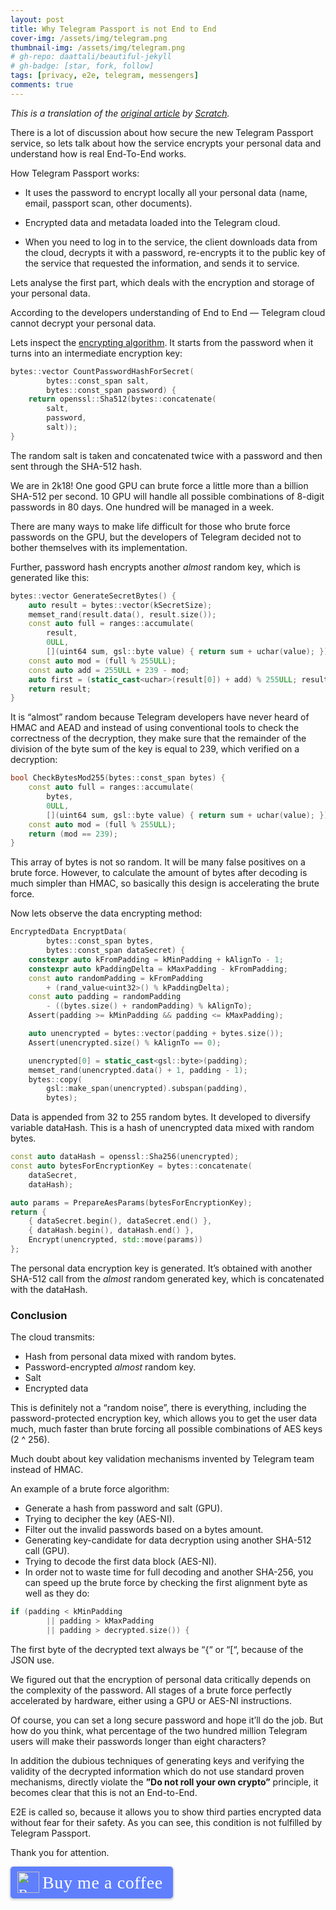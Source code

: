 ```yaml
---
layout: post
title: Why Telegram Passport is not End to End
cover-img: /assets/img/telegram.png
thumbnail-img: /assets/img/telegram.png
# gh-repo: daattali/beautiful-jekyll
# gh-badge: [star, fork, follow]
tags: [privacy, e2e, telegram, messengers]
comments: true
---
```

*This is a translation of the [original article](https://habr.com/post/418535/) by [Scratch](https://habr.com/users/Scratch/).*

There is a lot of discussion about how secure the new Telegram Passport service, so lets talk about how the service encrypts your personal data and understand how is real End-To-End works.

How Telegram Passport works:

* It uses the password to encrypt locally all your personal data (name, email, passport scan, other documents).

* Encrypted data and metadata loaded into the Telegram cloud.

* When you need to log in to the service, the client downloads data from the cloud, decrypts it with a password, re-encrypts it to the public key of the service that requested the information, and sends it to service.

Lets analyse the first part, which deals with the encryption and storage of your personal data.

According to the developers understanding of End to End — Telegram cloud cannot decrypt your personal data.

Lets inspect the [encrypting algorithm](https://github.com/telegramdesktop/tdesktop/blob/a919737f6ef98b56cd7db41577ecfc269a60f444/Telegram/SourceFiles/passport/passport_encryption.cpp). It starts from the password when it turns into an intermediate encryption key:

```cpp
bytes::vector CountPasswordHashForSecret(
        bytes::const_span salt,
        bytes::const_span password) {
    return openssl::Sha512(bytes::concatenate(
        salt,
        password,
        salt));
}
```

The random salt is taken and concatenated twice with a password and then sent through the SHA-512 hash.

We are in 2k18! One good GPU can brute force a little more than a billion SHA-512 per second. 10 GPU will handle all possible combinations of 8-digit passwords in 80 days. One hundred will be managed in a week.

There are many ways to make life difficult for those who brute force passwords on the GPU, but the developers of Telegram decided not to bother themselves with its implementation.

Further, password hash encrypts another *almost* random key, which is generated like this:

```cpp
bytes::vector GenerateSecretBytes() {
    auto result = bytes::vector(kSecretSize);
    memset_rand(result.data(), result.size());
    const auto full = ranges::accumulate(
        result,
        0ULL,
        [](uint64 sum, gsl::byte value) { return sum + uchar(value); });  
    const auto mod = (full % 255ULL);
    const auto add = 255ULL + 239 - mod;  
    auto first = (static_cast<uchar>(result[0]) + add) % 255ULL; result[0] = static_cast<gsl::byte>(first);
    return result;
}
```

It is “almost” random because Telegram developers have never heard of HMAC and AEAD and instead of using conventional tools to check the correctness of the decryption, they make sure that the remainder of the division of the byte sum of the key is equal to 239, which verified on a decryption:

```cpp
bool CheckBytesMod255(bytes::const_span bytes) {  
    const auto full = ranges::accumulate(   
        bytes,
        0ULL,
        [](uint64 sum, gsl::byte value) { return sum + uchar(value); });
    const auto mod = (full % 255ULL);  
    return (mod == 239); 
}
```

This array of bytes is not so random. It will be many false positives on a brute force. However, to calculate the amount of bytes after decoding is much simpler than HMAC, so basically this design is accelerating the brute force.

Now lets observe the data encrypting method:

```cpp
EncryptedData EncryptData(   
        bytes::const_span bytes,  
        bytes::const_span dataSecret) {  
    constexpr auto kFromPadding = kMinPadding + kAlignTo - 1;   
    constexpr auto kPaddingDelta = kMaxPadding - kFromPadding;  
    const auto randomPadding = kFromPadding   
        + (rand_value<uint32>() % kPaddingDelta);  
    const auto padding = randomPadding   
        - ((bytes.size() + randomPadding) % kAlignTo);  
    Assert(padding >= kMinPadding && padding <= kMaxPadding);   

    auto unencrypted = bytes::vector(padding + bytes.size());  
    Assert(unencrypted.size() % kAlignTo == 0);   

    unencrypted[0] = static_cast<gsl::byte>(padding);  
    memset_rand(unencrypted.data() + 1, padding - 1);  
    bytes::copy(   
        gsl::make_span(unencrypted).subspan(padding),
        bytes);
```

Data is appended from 32 to 255 random bytes. It developed to diversify
variable dataHash. This is a hash of unencrypted data mixed with random bytes.

```cpp
const auto dataHash = openssl::Sha256(unencrypted);  
const auto bytesForEncryptionKey = bytes::concatenate(   
    dataSecret,   
    dataHash);   

auto params = PrepareAesParams(bytesForEncryptionKey);  
return {
    { dataSecret.begin(), dataSecret.end() },   
    { dataHash.begin(), dataHash.end() },   
    Encrypt(unencrypted, std::move(params))  
}; 
```

The personal data encryption key is generated. It’s obtained with another SHA-512 call from the *almost* random generated key, which is concatenated with the dataHash.

### Conclusion

The cloud transmits:

* Hash from personal data mixed with random bytes.
* Password-encrypted *almost* random key.
* Salt
* Encrypted data

This is definitely not a “random noise”, there is everything, including the password-protected encryption key, which allows you to get the user data much, much faster than brute forcing all possible combinations of AES keys (2 ^ 256).

Much doubt about key validation mechanisms invented by Telegram team instead of HMAC.

An example of a brute force algorithm:

* Generate a hash from password and salt (GPU).
* Trying to decipher the key (AES-NI).
* Filter out the invalid passwords based on a bytes amount.
* Generating key-candidate for data decryption using another SHA-512 call (GPU).
* Trying to decode the first data block (AES-NI).
* In order not to waste time for full decoding and another SHA-256, you can speed up the brute force by checking the first alignment byte as well as they do:

```cpp
if (padding < kMinPadding   
        || padding > kMaxPadding   
        || padding > decrypted.size()) {
```

The first byte of the decrypted text always be “{“ or “[“, because of the JSON use.

We figured out that the encryption of personal data critically depends on the complexity of the password. All stages of a brute force perfectly accelerated by hardware, either using a GPU or AES-NI instructions.

Of course, you can set a long secure password and hope it’ll do the job. But how do you think, what percentage of the two hundred million Telegram users will make their passwords longer than eight characters?

In addition the dubious techniques of generating keys and verifying the validity of the decrypted information which do not use standard proven mechanisms, directly violate the **”Do not roll your own crypto”** principle, it becomes clear that this is not an End-to-End.

E2E is called so, because it allows you to show third parties encrypted data without fear for their safety. As you can see, this condition is not fulfilled by Telegram Passport.

Thank you for attention.

<style>.bmc-button img{height: 34px !important;width: 35px !important;margin-bottom: 1px !important;box-shadow: none !important;border: none !important;vertical-align: middle !important;}.bmc-button{padding: 7px 15px 7px 10px !important;line-height: 35px !important;height:51px !important;text-decoration: none !important;display:inline-flex !important;color:#ffffff !important;background-color:#5F7FFF !important;border-radius: 5px !important;border: 1px solid transparent !important;padding: 7px 15px 7px 10px !important;font-size: 22px !important;letter-spacing: 0.6px !important;box-shadow: 0px 1px 2px rgba(190, 190, 190, 0.5) !important;-webkit-box-shadow: 0px 1px 2px 2px rgba(190, 190, 190, 0.5) !important;margin: 0 auto !important;font-family:'Cookie', cursive !important;-webkit-box-sizing: border-box !important;box-sizing: border-box !important;}.bmc-button:hover, .bmc-button:active, .bmc-button:focus {-webkit-box-shadow: 0px 1px 2px 2px rgba(190, 190, 190, 0.5) !important;text-decoration: none !important;box-shadow: 0px 1px 2px 2px rgba(190, 190, 190, 0.5) !important;opacity: 0.85 !important;color:#ffffff !important;}</style><link href="https://fonts.googleapis.com/css?family=Cookie" rel="stylesheet"><a class="bmc-button" target="_blank" href="https://www.buymeacoffee.com/kip0d"><img src="https://cdn.buymeacoffee.com/buttons/bmc-new-btn-logo.svg" alt="Buy me a coffee"><span style="margin-left:5px;font-size:28px !important;">Buy me a coffee</span></a>

